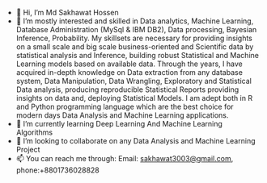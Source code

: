- 👋 Hi, I’m Md Sakhawat Hossen
- 👀 I’m mostly interested and skilled in Data analytics, Machine Learning, Database Administration (MySql & IBM DB2), Data processing, Bayesian Inference, Probability. My skillsets are necessary for providing insights on a small scale and big scale business-oriented and Scientific data by statistical analysis and Inference, building robust Statistical and Machine Learning models based on available data. Through the years, I have acquired in-depth knowledge on Data extraction from any database system, Data Manipulation, Data Wrangling, Exploratory and Statistical Data analysis, producing reproducible Statistical Reports providing insights on data and, deploying Statistical Models. I am adept both in R and Python programming language which are the best choice for modern days Data Analysis and Machine Learning applications.
- 🌱 I’m currently learning Deep Learning And Machine Learning Algorithms
- 💞️ I’m looking to collaborate on any Data Analysis and Machine Learning Project
- 📫 You can reach me through: Email: sakhawat3003@gmail.com, phone:+8801736028828

<!---
sakhawat3003/sakhawat3003 is a ✨ special ✨ repository because its `README.md` (this file) appears on your GitHub profile.
You can click the Preview link to take a look at your changes.
--->
